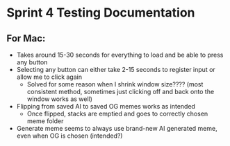 # Sprint 4 Testing Documentation
## For Mac:
- Takes around 15-30 seconds for everything to load and be able to press any button
- Selecting any button can either take 2-15 seconds to register input or allow me to click again
  - Solved for some reason when I shrink window size???? (most consistent method, sometimes just clicking off and back onto the window works as well)
- Flipping from saved AI to saved OG memes works as intended
  - Once flipped, stacks are emptied and goes to correctly chosen meme folder
- Generate meme seems to always use brand-new AI generated meme, even when OG is chosen (intended?)
